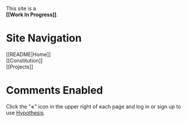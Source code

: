 This site is a  
**[[Work In Progress]]**.

# Site Navigation

[[README|Home]]  
[[Constitution]]  
[[Projects]]  

# Comments Enabled

Click the "**<**" icon in the upper right of each page and log in or sign up to use [Hypothesis](https://hypothes.is/).
